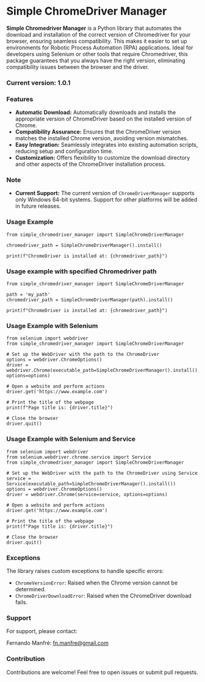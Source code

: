# Simple ChromeDriver Manager

**Simple Chromedriver Manager** is a Python library that automates the download and installation of the correct version of Chromedriver for your browser, ensuring seamless compatibility. This makes it easier to set up environments for Robotic Process Automation (RPA) applications. Ideal for developers using Selenium or other tools that require Chromedriver, this package guarantees that you always have the right version, eliminating compatibility issues between the browser and the driver.

### Current version: 1.0.1

### Features

* **Automatic Download:** Automatically downloads and installs the appropriate version of ChromeDriver based on the installed version of Chrome.
* **Compatibility Assurance:** Ensures that the ChromeDriver version matches the installed Chrome version, avoiding version mismatches.
* **Easy Integration:** Seamlessly integrates into existing automation scripts, reducing setup and configuration time.
* **Customization:** Offers flexibility to customize the download directory and other aspects of the ChromeDriver installation process.

### Note

* **Current Support:** The current version of `ChromeDriverManager` supports only Windows 64-bit systems. Support for other platforms will be added in future releases.

### Usage Example

```
from simple_chromedriver_manager import SimpleChromeDriverManager

chromedriver_path = SimpleChromeDriverManager().install()

print(f"ChromeDriver is installed at: {chromedriver_path}")

```

### Usage example with specified Chromedriver path

```
from simple_chromedriver_manager import SimpleChromeDriverManager

path = 'my_path'
chromedriver_path = SimpleChromeDriverManager(path).install()

print(f"ChromeDriver is installed at: {chromedriver_path}")
```

### Usage Example with Selenium

```
from selenium import webdriver
from simple_chromedriver_manager import SimpleChromeDriverManager

# Set up the WebDriver with the path to the ChromeDriver
options = webdriver.ChromeOptions()
driver = webdriver.Chrome(executable_path=SimpleChromeDriverManager().install(), options=options)

# Open a website and perform actions
driver.get('https://www.example.com')

# Print the title of the webpage
print(f"Page title is: {driver.title}")

# Close the browser
driver.quit()

```

### Usage Example with Selenium and Service

```
from selenium import webdriver
from selenium.webdriver.chrome.service import Service
from simple_chromedriver_manager import SimpleChromeDriverManager

# Set up the WebDriver with the path to the ChromeDriver using Service
service = Service(executable_path=SimpleChromeDriverManager().install())
options = webdriver.ChromeOptions()
driver = webdriver.Chrome(service=service, options=options)

# Open a website and perform actions
driver.get('https://www.example.com')

# Print the title of the webpage
print(f"Page title is: {driver.title}")

# Close the browser
driver.quit()

```

### Exceptions

The library raises custom exceptions to handle specific errors:

* `ChromeVersionError`: Raised when the Chrome version cannot be determined.
* `ChromeDriverDownloadError`: Raised when the ChromeDriver download fails.

### Support

For support, please contact:

Fernando Manfré:	 fn.manfre@gmail.com

### Contribution

Contributions are welcome! Feel free to open issues or submit pull requests.
